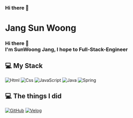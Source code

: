 ### Hi there 👋

<!--
**pugsun9564/pugsun9564** is a ✨ _special_ ✨ repository because its `README.md` (this file) appears on your GitHub profile.

Here are some ideas to get you started:

- 🔭 I’m currently working on ...
- 🌱 I’m currently learning ...
- 👯 I’m looking to collaborate on ...
- 🤔 I’m looking for help with ...
- 💬 Ask me about ...
- 📫 How to reach me: ...
- 😄 Pronouns: ...
- ⚡ Fun fact: ...
-->
# Jang Sun Woong
### Hi there 👋 </br>I'm SunWoong Jang, I hope to Full-Stack-Engineer

## 💻 My Stack

<img alt="Html" src ="https://img.shields.io/badge/HTML5-E34F26.svg?&style=for-the-badge&logo=HTML5&logoColor=white"/> 
<img alt="Css" src ="https://img.shields.io/badge/CSS3-1572B6.svg?&style=for-the-badge&logo=CSS3&logoColor=white"/> 
<img alt="JavaScript" src ="https://img.shields.io/badge/JavaScriipt-F7DF1E.svg?&style=for-the-badge&logo=JavaScript&logoColor=black"/>
<img alt="Java" src ="https://img.shields.io/badge/eclipseide-2C2255.svg?&style=for-the-badge&logo=eclipseide&logoColor=white"/> 
<img alt="Spring" src ="https://img.shields.io/badge/Spring-6DB33F.svg?&style=for-the-badge&logo=Spring&logoColor=white"/>

## 💻 The things I did

<a href = "https://github.com/pugsun9564"><img alt="GitHub" src ="https://img.shields.io/badge/github-181717.svg?&style=for-the-badge&logo=GitHub&logoColor=white"/></a> 
<a href = "https://velog.io/@woongs_develop"> <img alt="Velog" src ="https://img.shields.io/badge/velog-20C997.svg?&style=for-the-badge"/></a>

